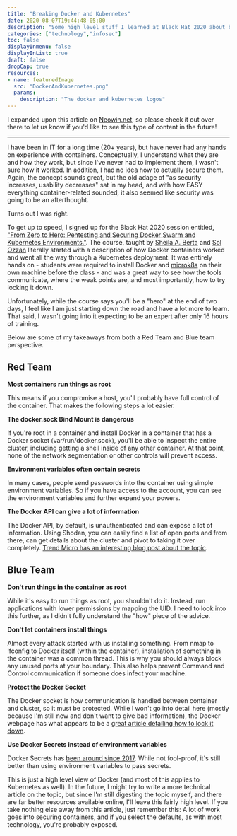 ```yaml
---
title: "Breaking Docker and Kubernetes"
date: 2020-08-07T19:44:48-05:00
description: "Some high level stuff I learned at Black Hat 2020 about breaking out of containers."
categories: ["technology","infosec"]
toc: false
displayInmenu: false
displayInList: true
draft: false
dropCap: true
resources:
- name: featuredImage
  src: "DockerAndKubernetes.png"
  params:
    description: "The docker and kubernetes logos"
---
```

I expanded upon this article on [Neowin.net](https://www.neowin.net/news/exploring-the-lack-of-security-in-a-typical-docker-and-kubernets-installation),
so please check it out over there to let us know if you'd like to see this type of content in the future!

-----

I have been in IT for a long time (20+ years), but have never had any hands on experience with containers.
Conceptually, I understand what they are and how they work, but since I've never had to implement them,
I wasn't sure how it worked. In addition, I had no idea how to actually secure them. Again, the concept
sounds great, but the old adage of "as security increases, usability decreases" sat in my head, and 
with how EASY everything container-related sounded, it also seemed like security was going to be an 
afterthought.

Turns out I was right.

To get up to speed, I signed up for the Black Hat 2020 session entitled,
["From Zero to Hero: Pentesting and Securing Docker Swarm and Kubernetes Environments."](https://www.blackhat.com/us-20/training/schedule/listing.html#from-zero-to-hero---pentesting-and-securing-docker-swarm--kubernetes-environments-19045). The course, taught by [Sheila A. Berta](https://twitter.com/UnaPibaGeek) and 
[Sol Ozzan](https://twitter.com/encodedwitch) literally started with a description of how Docker
containers worked and went all the way through a Kubernetes deployment. It was entirely hands on - students
were required to install Docker and [microk8s](https://microk8s.io/) on their own machine before the class -
and was a great way to see how the tools communicate, where the weak points are, and most importantly, how
to try locking it down.

Unfortunately, while the course says you'll be a "hero" at the end of two days, I feel like I am just
starting down the road and have a lot more to learn. That said, I wasn't going into it expecting to be an
expert after only 16 hours of training.

Below are some of my takeaways from both a Red Team and Blue team perspective.

## Red Team

**Most containers run things as root**

This means if you compromise a host, you'll probably have full control of the container. That makes the
following steps a lot easier.

**The docker.sock Bind Mount is dangerous**

If you're root in a container and install Docker in a container that has a Docker socket
(var/run/docker.sock), you'll be able to inspect the entire cluster, including getting a shell inside of any
other container. At that point, none of the network segmentation or other controls will prevent access.

**Environment variables often contain secrets**

In many cases, people send passwords into the container using simple environment variables. So if you have
access to the account, you can see the environment variables and further expand your powers.

**The Docker API can give a lot of information**

The Docker API, by default, is unauthenticated and can expose a lot of information. Using Shodan, you can
easily find a list of open ports and from there, can get details about the cluster and pivot to taking it
over completely. [Trend Micro has an interesting blog post about the topic](https://blog.trendmicro.com/trendlabs-security-intelligence/exposed-docker-control-api-and-community-image-abused-to-deliver-cryptocurrency-mining-malware/).

## Blue Team

**Don't run things in the container as root**

While it's easy to run things as root, you shouldn't do it. Instead, run applications with lower permissions
by mapping the UID. I need to look into this further, as I didn't fully understand the "how" piece of the
advice.

**Don't let containers install things**

Almost every attack started with us installing something. From nmap to ifconfig to Docker itself (within 
the container), installation of something in the container was a common thread. This is why you should 
always block any unused ports at your boundary. This also helps prevent Command and Control communication
if someone does infect your machine.

**Protect the Docker Socket**

The Docker socket is how communication is handled between container and cluster, so it must be protected.
While I won't go into detail here (mostly because I'm still new and don't want to give bad information),
the Docker webpage has what appears to be a
[great article detailing how to lock it down](https://docs.docker.com/engine/security/https/).

**Use Docker Secrets instead of environment variables**

Docker Secrets has [been around since 2017](https://www.docker.com/blog/docker-secrets-management/). 
While not fool-proof, it's still better than using environment variables to pass secrets.

This is just a high level view of Docker (and most of this applies to Kubernetes as well). In the future, I
might try to write a more technical article on the topic, but since I'm still digesting the topic myself,
and there are far better resources available online, I'll leave this fairly high level. If you take nothing
else away from this article, just remember this: A lot of work goes into securing containers, and if you
select the defaults, as with most technology, you're probably exposed.
